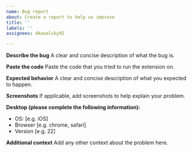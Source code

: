```yaml
---
name: Bug report
about: Create a report to help us improve
title: ''
labels: ''
assignees: dkowalsky92

---
```


**Describe the bug**
A clear and concise description of what the bug is.

**Paste the code**
Paste the code that you tried to run the extension on.

**Expected behavior**
A clear and concise description of what you expected to happen.

**Screenshots**
If applicable, add screenshots to help explain your problem.

**Desktop (please complete the following information):**
 - OS: [e.g. iOS]
 - Browser [e.g. chrome, safari]
 - Version [e.g. 22]

**Additional context**
Add any other context about the problem here.
